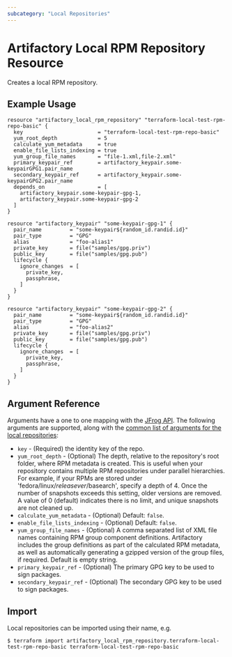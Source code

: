 ```yaml
---
subcategory: "Local Repositories"
---
```

# Artifactory Local RPM Repository Resource

Creates a local RPM repository.

## Example Usage

```hcl
resource "artifactory_local_rpm_repository" "terraform-local-test-rpm-repo-basic" {
  key                        = "terraform-local-test-rpm-repo-basic"
  yum_root_depth             = 5
  calculate_yum_metadata     = true
  enable_file_lists_indexing = true
  yum_group_file_names       = "file-1.xml,file-2.xml"
  primary_keypair_ref        = artifactory_keypair.some-keypairGPG1.pair_name
  secondary_keypair_ref      = artifactory_keypair.some-keypairGPG2.pair_name
  depends_on                 = [
    artifactory_keypair.some-keypair-gpg-1, 
    artifactory_keypair.some-keypair-gpg-2
  ]
}

resource "artifactory_keypair" "some-keypair-gpg-1" {
  pair_name         = "some-keypair${random_id.randid.id}"
  pair_type         = "GPG"
  alias             = "foo-alias1"
  private_key       = file("samples/gpg.priv")
  public_key        = file("samples/gpg.pub")
  lifecycle {
    ignore_changes  = [
      private_key,
      passphrase,
    ]
  }
}

resource "artifactory_keypair" "some-keypair-gpg-2" {
  pair_name         = "some-keypair${random_id.randid.id}"
  pair_type         = "GPG"
  alias             = "foo-alias2"
  private_key       = file("samples/gpg.priv")
  public_key        = file("samples/gpg.pub")
  lifecycle {
    ignore_changes  = [
      private_key,
      passphrase,
    ]
  }
}
```

## Argument Reference

Arguments have a one to one mapping with the [JFrog API](https://www.jfrog.com/confluence/display/RTF/Repository+Configuration+JSON). 
The following arguments are supported, along with the [common list of arguments for the local repositories](local.md):

* `key` - (Required) the identity key of the repo.
* `yum_root_depth` - (Optional) The depth, relative to the repository's root folder, where RPM metadata is created. 
This is useful when your repository contains multiple RPM repositories under parallel hierarchies. For example, if 
your RPMs are stored under 'fedora/linux/$releasever/$basearch', specify a depth of 4. Once the number of snapshots 
exceeds this setting, older versions are removed. A value of 0 (default) indicates there is no limit, and unique 
snapshots are not cleaned up.
* `calculate_yum_metadata` - (Optional) Default: `false`.
* `enable_file_lists_indexing` - (Optional) Default: `false`.
* `yum_group_file_names` - (Optional) A comma separated list of XML file names containing RPM group component definitions. 
Artifactory includes the group definitions as part of the calculated RPM metadata, as well as automatically 
generating a gzipped version of the group files, if required. Default is empty string.
* `primary_keypair_ref` - (Optional) The primary GPG key to be used to sign packages.
* `secondary_keypair_ref` - (Optional) The secondary GPG key to be used to sign packages.



## Import

Local repositories can be imported using their name, e.g.
```
$ terraform import artifactory_local_rpm_repository.terraform-local-test-rpm-repo-basic terraform-local-test-rpm-repo-basic
```
